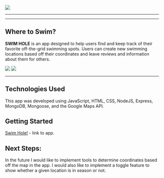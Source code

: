 <img src="https://i.imgur.com/TJnxcuj.png"/>

---

---

## Where to Swim?

**SWIM HOLE** is an app designed to help users find and keep track of their favorite off-the-grid swimming spots. Users can create new swimming locations based off their coordinates and leave reviews and information about them for others.

<img src="https://i.imgur.com/AziQhxv.png"/>

<img src="https://i.imgur.com/yAbPhto.png"/>

---

## Technologies Used

This app was developed using JavaScript, HTML, CSS, NodeJS, Express, MongoDB, Mongoose, and the Google Maps API.

## Getting Started

[Swim Hole!](https://swim-hole.herokuapp.com) - link to app.

## Next Steps:

In the future I would like to implement tools to determine coordinates based off the map in the app. I would also like to implement a toggle feature to show whether a given location is in season or not.
